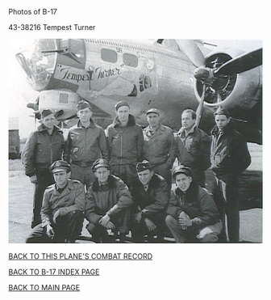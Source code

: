 
Photos of B-17






 




43-38216 Tempest Turner  
  

![](43-38216.jpg)  
  

[BACK TO THIS PLANE'S COMBAT RECORD](b17s/43-38216.md)  

[BACK TO B-17 INDEX PAGE](000b17s.md)  

[BACK TO MAIN PAGE](index.html)


